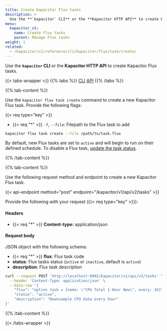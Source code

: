 ```yaml
---
title: Create Kapacitor Flux tasks
description: >
  Use the **`kapacitor` CLI** or the **Kapacitor HTTP API** to create Kapacitor Flux tasks.
menu:
  kapacitor_v1:
    name: Create Flux tasks
    parent: Manage Flux tasks
weight: 1
related:
  - /kapacitor/v1/reference/cli/kapacitor/flux/task/create/
---
```


Use the **`kapacitor` CLI** or the **Kapacitor HTTP API** to create Kapacitor Flux tasks.

{{< tabs-wrapper >}}
{{% tabs %}}
[CLI](#)
[API](#)
{{% /tabs %}}
<!----------------------------- BEGIN CLI content ----------------------------->
{{% tab-content %}}

Use the `kapacitor flux task create` command to create a new Kapacitor Flux task.
Provide the following flags:

{{< req type="key" >}}
-  {{< req "\*" >}} `-f`, `--file`: Filepath to the Flux task to add

```sh
kapacitor flux task create --file /path/to/task.flux
```

By default, new Flux tasks are set to `active` and will begin to run on their defined schedule.
To disable a Flux task, [update the task status](#).

{{% /tab-content %}}
<!------------------------------ END CLI content ------------------------------>

<!----------------------------- BEGIN API content ----------------------------->
{{% tab-content %}}

Use the following request method and endpoint to create a new Kapacitor Flux task.

{{< api-endpoint method="post" endpoint="/kapacitor/v1/api/v2/tasks" >}}

Provide the following with your request ({{< req type="key" >}}):

#### Headers
- {{< req "\*" >}} **Content-type:** application/json

#### Request body
JSON object with the following schema:
- {{< req "\*" >}} **flux**: Flux task code
- **status**: Flux tasks status (`active` or `inactive`, default is `active`)
- **description**: Flux task description

```sh
curl --request POST 'http://localhost:9092/kapacitor/v1/api/v2/tasks' \
  --header 'Content-Type: application/json' \
  --data-raw '{
    "flux": "option task = {name: \"CPU Total 1 Hour New\", every: 1h}\n\nhost = \"http://localhost:8086\"\ntoken = \"\"\n\nfrom(bucket: \"db/rp\", host:host, token:token)\n\t|> range(start: -1h)\n\t|> filter(fn: (r) =>\n\t\t(r._measurement == \"cpu\"))\n\t|> filter(fn: (r) =>\n\t\t(r._field == \"usage_system\"))\n\t|> filter(fn: (r) =>\n\t\t(r.cpu == \"cpu-total\"))\n\t|> aggregateWindow(every: 1h, fn: max)\n\t|> to(bucket: \"cpu_usage_user_total_1h\", host:host, token:token)",
    "status": "active",
    "description": "Downsample CPU data every hour"
}'
```

{{% /tab-content %}}
<!------------------------------ END API content ------------------------------>
{{< /tabs-wrapper >}}
